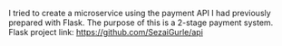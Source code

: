 I tried to create a microservice using the payment API I had previously prepared with Flask. The purpose of this is a 2-stage payment system.
Flask project link: https://github.com/SezaiGurle/api
